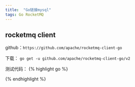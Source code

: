 ```yaml
---
title:  "Go链接mysql"
tags: Go RocketMQ
---
```

## rocketmq client
github：```https://github.com/apache/rocketmq-client-go```

下载： ```go get -u github.com/apache/rocketmq-client-go/v2```


测试代码：
{% highlight go %}

{% endhighlight %}
